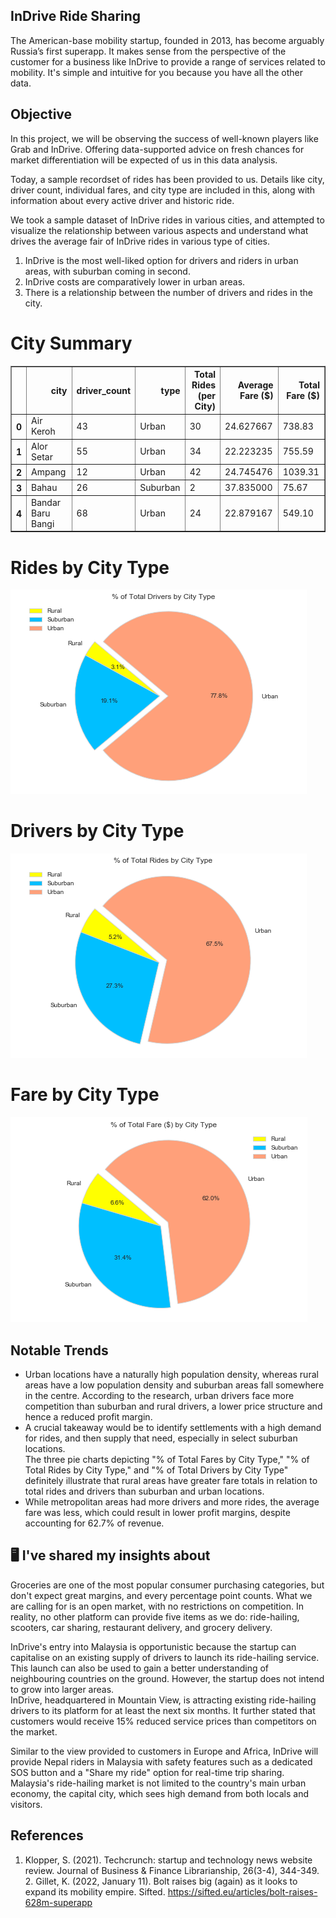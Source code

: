 ## InDrive Ride Sharing
The American-base mobility startup, founded in 2013, has become arguably Russia’s first superapp.
It makes sense from the perspective of the customer for a business like InDrive to provide a range of services related to mobility. It's simple and intuitive for you because you have all the other data.


## Objective
In this project, we will be observing the success of well-known players like Grab and InDrive. Offering data-supported advice on fresh chances for market differentiation will be expected of us in this data analysis.

Today, a sample recordset of rides has been provided to us. Details like city, driver count, individual fares, and city type are included in this, along with information about every active driver and historic ride.

We took a sample dataset of InDrive rides in various cities, and attempted to visualize the relationship between various aspects and understand what drives the average fair of InDrive rides in various type of cities.
1. InDrive is the most well-liked option for drivers and riders in urban areas, with suburban coming in second.
2. InDrive costs are comparatively lower in urban areas.
3. There is a relationship between the number of drivers and rides in the city.


# City Summary 

<table border="1" class="dataframe">
  <thead>
    <tr style="text-align: right;">
      <th></th>
      <th>city</th>
      <th>driver_count</th>
      <th>type</th>
      <th>Total Rides (per City)</th>
      <th>Average Fare ($)</th>
      <th>Total Fare ($)</th>
    </tr>
  </thead>
  <tbody>
    <tr>
      <th>0</th>
      <td>Air Keroh</td>
      <td>43</td>
      <td>Urban</td>
      <td>30</td>
      <td>24.627667</td>
      <td>738.83</td>
    </tr>
    <tr>
      <th>1</th>
      <td>Alor Setar</td>
      <td>55</td>
      <td>Urban</td>
      <td>34</td>
      <td>22.223235</td>
      <td>755.59</td>
    </tr>
    <tr>
      <th>2</th>
      <td>Ampang</td>
      <td>12</td>
      <td>Urban</td>
      <td>42</td>
      <td>24.745476</td>
      <td>1039.31</td>
    </tr>
    <tr>
      <th>3</th>
      <td>Bahau</td>
      <td>26</td>
      <td>Suburban</td>
      <td>2</td>
      <td>37.835000</td>
      <td>75.67</td>
    </tr>
    <tr>
      <th>4</th>
      <td>Bandar Baru Bangi</td>
      <td>68</td>
      <td>Urban</td>
      <td>24</td>
      <td>22.879167</td>
      <td>549.10</td>
    </tr>
  </tbody>
</table>
</div>


# Rides by City Type


![png](Pie_Totalrides_citytype.png)


# Drivers by City Type


![png](Pie_Totaldrivers_citytype.png)


# Fare by City Type


![png](Pie_Totalfare_citytype.png)



## Notable Trends

- Urban locations have a naturally high population density, whereas rural areas have a low population density and suburban areas fall somewhere in the centre. According to the research, urban drivers face more competition than suburban and rural drivers, a lower price structure and hence a reduced profit margin.
- A crucial takeaway would be to identify settlements with a high demand for rides, and then supply that need, especially in select suburban locations.<br>The three pie charts depicting "% of Total Fares by City Type," "% of Total Rides by City Type," and "% of Total Drivers by City Type" definitely illustrate that rural areas have greater fare totals in relation to total rides and drivers than suburban and urban locations.
- While metropolitan areas had more drivers and more rides, the average fare was less, which could result in lower profit margins, despite accounting for 62.7% of revenue.



## 🖥️ I've shared my insights about
<p>Groceries are one of the most popular consumer purchasing categories, but don't expect great margins, and every percentage point counts. What we are calling for is an open market, with no restrictions on competition. In reality, no other platform can provide five items as we do: ride-hailing, scooters, car sharing, restaurant delivery, and grocery delivery.</p>

<p>InDrive's entry into Malaysia is opportunistic because the startup can capitalise on an existing supply of drivers to launch its ride-hailing service. This launch can also be used to gain a better understanding of neighbouring countries on the ground. However, the startup does not intend to grow into larger areas.<br>InDrive, headquartered in Mountain View, is attracting existing ride-hailing drivers to its platform for at least the next six months. It further stated that customers would receive 15% reduced service prices than competitors on the market.</p>

<p>Similar to the view provided to customers in Europe and Africa, InDrive will provide Nepal riders in Malaysia with safety features such as a dedicated SOS button and a "Share my ride" option for real-time trip sharing. Malaysia's ride-hailing market is not limited to the country's main urban economy, the capital city, which sees high demand from both locals and visitors.</p>

## References
1. Klopper, S. (2021). Techcrunch: startup and technology news website review. Journal of Business & Finance Librarianship, 26(3-4), 344-349. <br>2. Gillet, K. (2022, January 11). Bolt raises big (again) as it looks to expand its mobility empire. Sifted. https://sifted.eu/articles/bolt-raises-628m-superapp 

